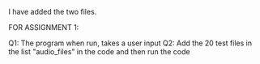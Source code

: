 I have added the two files.

FOR ASSIGNMENT 1:

Q1: The program when run, takes a user input
Q2: Add the 20 test files in the list "audio_files" in the code and then run the code

